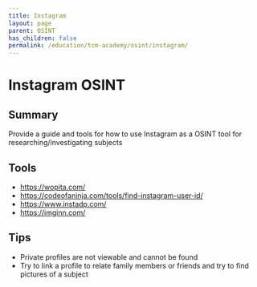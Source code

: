 ```yaml
---
title: Instagram
layout: page
parent: OSINT
has_children: false
permalink: /education/tcm-academy/osint/instagram/
---
```


# Instagram OSINT

## Summary

Provide a guide and tools for how to use Instagram as a OSINT tool for researching/investigating subjects

## Tools

- https://wopita.com/
- https://codeofaninja.com/tools/find-instagram-user-id/
- https://www.instadp.com/
- https://imginn.com/

## Tips

- Private profiles are not viewable and cannot be found
- Try to link a profile to relate family members or friends and try to find pictures of a subject
